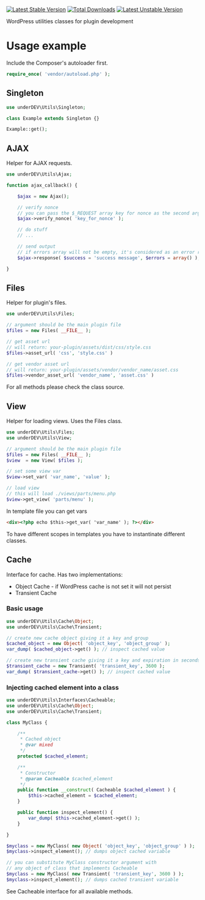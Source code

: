 [![Latest Stable Version](https://poser.pugx.org/underdev/utils/v/stable)](https://packagist.org/packages/underdev/utils) [![Total Downloads](https://poser.pugx.org/underdev/utils/downloads)](https://packagist.org/packages/underdev/utils) [![Latest Unstable Version](https://poser.pugx.org/underdev/utils/v/unstable)](https://packagist.org/packages/underdev/utils)

WordPress utilities classes for plugin development

# Usage example

Include the Composer's autoloader first.

```php
require_once( 'vendor/autoload.php' );
```

## Singleton

```php
use underDEV\Utils\Singleton;

class Example extends Singleton {}

Example::get();
```

## AJAX

Helper for AJAX requests.

```php
use underDEV\Utils\Ajax;

function ajax_callback() {

	$ajax = new Ajax();

	// verify nonce
	// you can pass the $_REQUEST array key for nonce as the second argument
	$ajax->verify_nonce( 'key_for_nonce' );

	// do stuff
	// ...

	// send output
	// if errors array will not be empty, it's considered as an error respose
	$ajax->response( $success = 'success message', $errors = array() );

}
```

## Files

Helper for plugin's files.

```php
use underDEV\Utils\Files;

// argument should be the main plugin file
$files = new Files( __FILE__ );

// get asset url
// will return: your-plugin/assets/dist/css/style.css
$files->asset_url( 'css', 'style.css' )

// get vendor asset url
// will return: your-plugin/assets/vendor/vendor_name/asset.css
$files->vendor_asset_url( 'vendor_name', 'asset.css' )
```

For all methods please check the class source.

## View

Helper for loading views. Uses the Files class.

```php
use underDEV\Utils\Files;
use underDEV\Utils\View;

// argument should be the main plugin file
$files = new Files( __FILE__ );
$view  = new View( $files );

// set some view var
$view->set_var( 'var_name', 'value' );

// load view
// this will load ./views/parts/menu.php
$view->get_view( 'parts/menu' );
```

In template file you can get vars

```html
<div><?php echo $this->get_var( 'var_name' ); ?></div>
```

To have different scopes in templates you have to instantinate different classes.

## Cache

Interface for cache. Has two implementations:
* Object Cache - if WordPress cache is not set it will not persist
* Transient Cache

### Basic usage

```php
use underDEV\Utils\Cache\Object;
use underDEV\Utils\Cache\Transient;

// create new cache object giving it a key and group
$cached_object = new Object( 'object_key', 'object_group' );
var_dump( $cached_object->get() ); // inspect cached value

// create new transient cache giving it a key and expiration in seconds
$transient_cache = new Transient( 'transient_key', 3600 );
var_dump( $transient_cache->get() ); // inspect cached value
```

### Injecting cached element into a class

```php
use underDEV\Utils\Interfaces\Cacheable;
use underDEV\Utils\Cache\Object;
use underDEV\Utils\Cache\Transient;

class MyClass {

	/**
	 * Cached object
	 * @var mixed
	 */
	protected $cached_element;

	/**
	 * Constructor
	 * @param Cacheable $cached_element
	 */
	public function __construct( Cacheable $cached_element ) {
		$this->cached_element = $cached_element;
	}

	public function inspect_element() {
		var_dump( $this->cached_element->get() );
	}

}

$myclass = new MyClass( new Object( 'object_key', 'object_group' ) );
$myclass->inspect_element(); // dumps object cached variable

// you can substitute MyClass constructor argument with
// any object of class that implements Cacheable
$myclass = new MyClass( new Transient( 'transient_key', 3600 ) );
$myclass->inspect_element(); // dumps cached transient variable
```

See Cacheable interface for all available methods.
